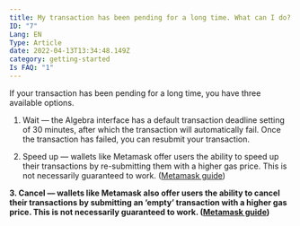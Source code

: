 ```yaml
---
title: My transaction has been pending for a long time. What can I do?
ID: "7"
Lang: EN
Type: Article
date: 2022-04-13T13:34:48.149Z
category: getting-started
Is FAQ: "1"
---
```

If your transaction has been pending for a long time, you have three available options.

1. Wait — the Algebra interface has a default transaction deadline setting of 30 minutes, after which the transaction will automatically fail. Once the transaction has failed, you can resubmit your transaction. 

2. Speed up — wallets like Metamask offer users the ability to speed up their transactions by re-submitting them with a higher gas price. This is not necessarily guaranteed to work. ([Metamask guide](https://metamask.zendesk.com/hc/en-us/articles/360015489251-How-to-Speed-Up-or-Cancel-a-Pending-Transaction))

**3. Cancel — wallets like Metamask also offer users the ability to cancel their transactions by submitting an ‘empty’ transaction with a higher gas price. This is not necessarily guaranteed to work. ([Metamask guide](https://metamask.zendesk.com/hc/en-us/articles/360015489251-How-to-Speed-Up-or-Cancel-a-Pending-Transaction))**